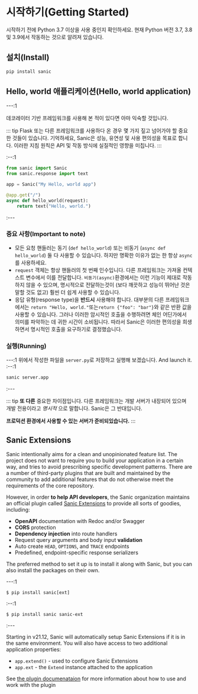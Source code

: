 # 시작하기(Getting Started)

시작하기 전에 Python 3.7 이상을 사용 중인지 확인하세요. 현재 Python 버전 3.7, 3.8 및 3.9에서 작동하는 것으로 알려져 있습니다.

## 설치(Install)

```bash
pip install sanic
```

## Hello, world 애플리케이션(Hello, world application)

---:1

데코레이터 기반 프레임워크를 사용해 본 적이 있다면 아마 익숙할 것입니다.

::: tip
Flask 또는 다른 프레임워크를 사용하다 온 경우 몇 가지 짚고 넘어가야 할 중요한 것들이 있습니다. 기억하세요, Sanic은 성능, 유연성 및 사용 편의성을 목표로 합니다. 이러한 지침 원칙은 API 및 작동 방식에 실질적인 영향을 미칩니다.
:::



:--:1

```python
from sanic import Sanic
from sanic.response import text

app = Sanic("My Hello, world app")

@app.get("/")
async def hello_world(request):
    return text("Hello, world.")
```

:---

### 중요 사항(Important to note)

- 모든 요청 핸들러는 동기 (`def hello_world`) 또는 비동기 (`async def hello_world`) 둘 다 사용할 수 있습니다. 하지만 명확한 이유가 없는 한 항상 `async`를 사용하세요.
- `request` 객체는 항상 핸들러의 첫 번째 인수입니다. 다른 프레임워크는 가져올 컨텍스트 변수에서 이를 전달합니다. `비동기(async)`환경에서는 이런 기능이 제대로 작동하지 않을 수 있으며, 명시적으로 전달하는것이 (보다 깨끗하고 성능이 뛰어난 것은 말할 것도 없고) 훨씬 더 쉽게 사용할 수 있습니다.
- 응답 유형(response type)을 **반드시** 사용해야 합니다. 대부분의 다른 프레임워크에서는 `return "Hello, world."`또는`return {"foo": "bar"}`와 같은 반환 값을 사용할 수 있습니다. 그러나 이러한 암시적인 호출을 수행하려면 체인 어딘가에서 의미를 파악하는 데 귀한 시간이 소비됩니다. 따라서 Sanic은 이러한 편의성을 희생하면서 명시적인 호출을 요구하기로 결정했습니다.

### 실행(Running)

---:1 위에서 작성한 파일을 `server.py`로 저장하고 실행해 보겠습니다. And launch it. :--:1
```bash
sanic server.app
```
:---

::: tip **또 다른** 중요한 차이점입니다. 다른 프레임워크는 개발 서버가 내장되어 있으며 개발 전용이라고 _명시적_ 으로 말합니다. Sanic은 그 반대입니다.

**프로덕션 환경에서 사용할 수 있는 서버가 준비되있습니다.** :::

## Sanic Extensions

Sanic intentionally aims for a clean and unopinionated feature list. The project does not want to require you to build your application in a certain way, and tries to avoid prescribing specific development patterns. There are a number of third-party plugins that are built and maintained by the community to add additional features that do not otherwise meet the requirements of the core repository.

However, in order **to help API developers**, the Sanic organization maintains an official plugin called [Sanic Extensions](../plugins/sanic-ext/getting-started.md) to provide all sorts of goodies, including:

- **OpenAPI** documentation with Redoc and/or Swagger
- **CORS** protection
- **Dependency injection** into route handlers
- Request query arguments and body input **validation**
- Auto create `HEAD`, `OPTIONS`, and `TRACE` endpoints
- Predefined, endpoint-specific response serializers

The preferred method to set it up is to install it along with Sanic, but you can also install the packages on their own.

---:1
```
$ pip install sanic[ext]
```
:--:1
```
$ pip install sanic sanic-ext
```
:---

Starting in v21.12, Sanic will automatically setup Sanic Extensions if it is in the same environment. You will also have access to two additional application properties:

- `app.extend()` - used to configure Sanic Extensions
- `app.ext` - the `Extend` instance attached to the application

See [the plugin documenataion](../plugins/sanic-ext/getting-started.md) for more information about how to use and work with the plugin
